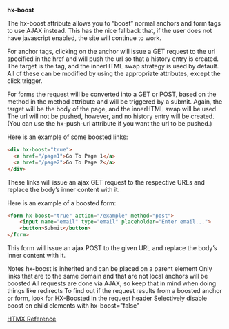 **hx-boost**

The hx-boost attribute allows you to “boost” normal anchors and form tags to use AJAX instead. This has the nice fallback that, if the user does not have javascript enabled, the site will continue to work.

For anchor tags, clicking on the anchor will issue a GET request to the url specified in the href and will push the url so that a history entry is created. The target is the <body> tag, and the innerHTML swap strategy is used by default. All of these can be modified by using the appropriate attributes, except the click trigger.

For forms the request will be converted into a GET or POST, based on the method in the method attribute and will be triggered by a submit. Again, the target will be the body of the page, and the innerHTML swap will be used. The url will not be pushed, however, and no history entry will be created. (You can use the hx-push-url attribute if you want the url to be pushed.)

Here is an example of some boosted links:

```html
<div hx-boost="true">
  <a href="/page1">Go To Page 1</a>
  <a href="/page2">Go To Page 2</a>
</div>
```

These links will issue an ajax GET request to the respective URLs and replace the body’s inner content with it.

Here is an example of a boosted form:

```html
<form hx-boost="true" action="/example" method="post">
    <input name="email" type="email" placeholder="Enter email...">
    <button>Submit</button>
</form>
```

This form will issue an ajax POST to the given URL and replace the body’s inner content with it.

Notes
hx-boost is inherited and can be placed on a parent element
Only links that are to the same domain and that are not local anchors will be boosted
All requests are done via AJAX, so keep that in mind when doing things like redirects
To find out if the request results from a boosted anchor or form, look for HX-Boosted in the request header
Selectively disable boost on child elements with hx-boost="false"

[HTMX Reference](https://htmx.org/attributes/hx-boost/)
